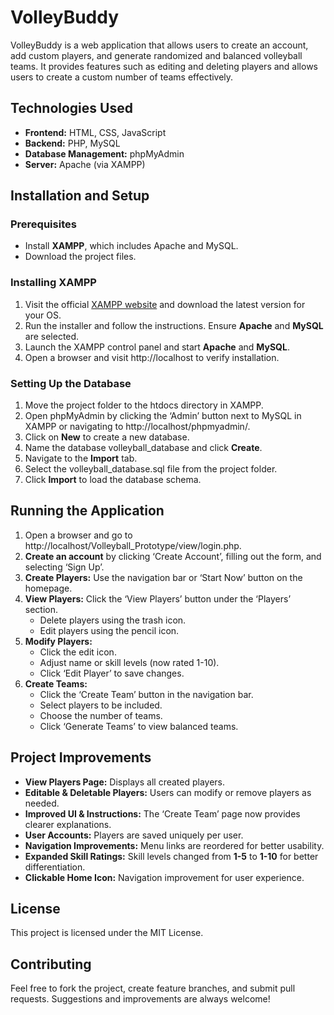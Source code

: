 # VolleyBuddy

VolleyBuddy is a web application that allows users to create an account, add custom players, and generate randomized and balanced volleyball teams. It provides features such as editing and deleting players and allows users to create a custom number of teams effectively.

## Technologies Used
- **Frontend:** HTML, CSS, JavaScript
- **Backend:** PHP, MySQL
- **Database Management:** phpMyAdmin
- **Server:** Apache (via XAMPP)

## Installation and Setup

### Prerequisites
- Install **XAMPP**, which includes Apache and MySQL.
- Download the project files.

### Installing XAMPP
1. Visit the official [XAMPP website](https://www.apachefriends.org/index.html) and download the latest version for your OS.
2. Run the installer and follow the instructions. Ensure **Apache** and **MySQL** are selected.
3. Launch the XAMPP control panel and start **Apache** and **MySQL**.
4. Open a browser and visit http://localhost to verify installation.

### Setting Up the Database
1. Move the project folder to the htdocs directory in XAMPP.
2. Open phpMyAdmin by clicking the ‘Admin’ button next to MySQL in XAMPP or navigating to http://localhost/phpmyadmin/.
3. Click on **New** to create a new database.
4. Name the database volleyball_database and click **Create**.
5. Navigate to the **Import** tab.
6. Select the volleyball_database.sql file from the project folder.
7. Click **Import** to load the database schema.

## Running the Application
1. Open a browser and go to http://localhost/Volleyball_Prototype/view/login.php.
2. **Create an account** by clicking ‘Create Account’, filling out the form, and selecting ‘Sign Up’.
3. **Create Players:** Use the navigation bar or ‘Start Now’ button on the homepage.
4. **View Players:** Click the ‘View Players’ button under the ‘Players’ section.
   - Delete players using the trash icon.
   - Edit players using the pencil icon.
5. **Modify Players:**
   - Click the edit icon.
   - Adjust name or skill levels (now rated 1-10).
   - Click ‘Edit Player’ to save changes.
6. **Create Teams:**
   - Click the ‘Create Team’ button in the navigation bar.
   - Select players to be included.
   - Choose the number of teams.
   - Click ‘Generate Teams’ to view balanced teams.

## Project Improvements
- **View Players Page:** Displays all created players.
- **Editable & Deletable Players:** Users can modify or remove players as needed.
- **Improved UI & Instructions:** The ‘Create Team’ page now provides clearer explanations.
- **User Accounts:** Players are saved uniquely per user.
- **Navigation Improvements:** Menu links are reordered for better usability.
- **Expanded Skill Ratings:** Skill levels changed from **1-5** to **1-10** for better differentiation.
- **Clickable Home Icon:** Navigation improvement for user experience.

## License
This project is licensed under the MIT License.

## Contributing
Feel free to fork the project, create feature branches, and submit pull requests. Suggestions and improvements are always welcome!
